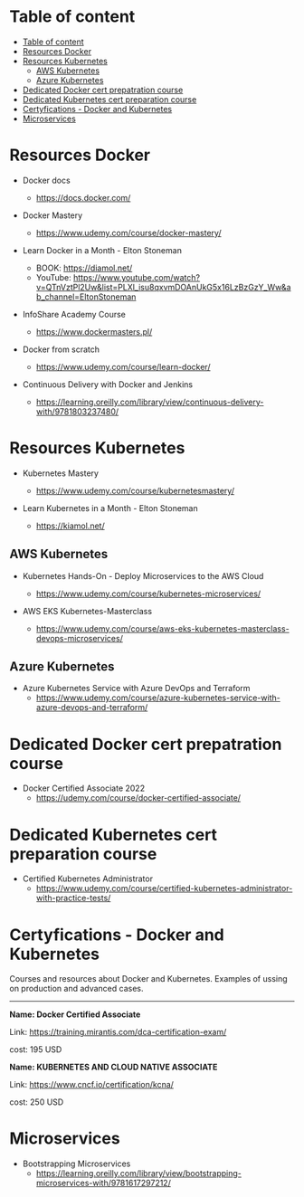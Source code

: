 # Table of content

<!-- TOC -->

- [Table of content](#table-of-content)
- [Resources Docker](#resources-docker)
- [Resources Kubernetes](#resources-kubernetes)
  - [AWS Kubernetes](#aws-kubernetes)
  - [Azure Kubernetes](#azure-kubernetes)
- [Dedicated Docker cert prepatration course](#dedicated-docker-cert-prepatration-course)
- [Dedicated Kubernetes cert preparation course](#dedicated-kubernetes-cert-preparation-course)
- [Certyfications - Docker and Kubernetes](#certyfications---docker-and-kubernetes)
- [Microservices](#microservices)

<!-- /TOC -->

# Resources Docker

- Docker docs

  - https://docs.docker.com/

- Docker Mastery

  - https://www.udemy.com/course/docker-mastery/

- Learn Docker in a Month - Elton Stoneman

  - BOOK: https://diamol.net/
  - YouTube: https://www.youtube.com/watch?v=QTnVztPl2Uw&list=PLXl_isu8qxvmDOAnUkG5x16LzBzGzY_Ww&ab_channel=EltonStoneman

- InfoShare Academy Course

  - https://www.dockermasters.pl/

- Docker from scratch

  - https://www.udemy.com/course/learn-docker/

- Continuous Delivery with Docker and Jenkins

  - https://learning.oreilly.com/library/view/continuous-delivery-with/9781803237480/


# Resources Kubernetes

- Kubernetes Mastery

  - https://www.udemy.com/course/kubernetesmastery/

- Learn Kubernetes in a Month - Elton Stoneman
  - https://kiamol.net/

## AWS Kubernetes

- Kubernetes Hands-On - Deploy Microservices to the AWS Cloud

  - https://www.udemy.com/course/kubernetes-microservices/

- AWS EKS Kubernetes-Masterclass
  - https://www.udemy.com/course/aws-eks-kubernetes-masterclass-devops-microservices/

## Azure Kubernetes

- Azure Kubernetes Service with Azure DevOps and Terraform
  - https://www.udemy.com/course/azure-kubernetes-service-with-azure-devops-and-terraform/

# Dedicated Docker cert prepatration course

- Docker Certified Associate 2022
  - https://udemy.com/course/docker-certified-associate/

# Dedicated Kubernetes cert preparation course

- Certified Kubernetes Administrator
  - https://www.udemy.com/course/certified-kubernetes-administrator-with-practice-tests/

# Certyfications - Docker and Kubernetes

Courses and resources about Docker and Kubernetes. Examples of ussing on production and advanced cases.

---

**Name: Docker Certified Associate**

Link: https://training.mirantis.com/dca-certification-exam/

cost: 195 USD

**Name: KUBERNETES AND CLOUD NATIVE ASSOCIATE**

Link: https://www.cncf.io/certification/kcna/

cost: 250 USD

# Microservices

- Bootstrapping Microservices
  - https://learning.oreilly.com/library/view/bootstrapping-microservices-with/9781617297212/
